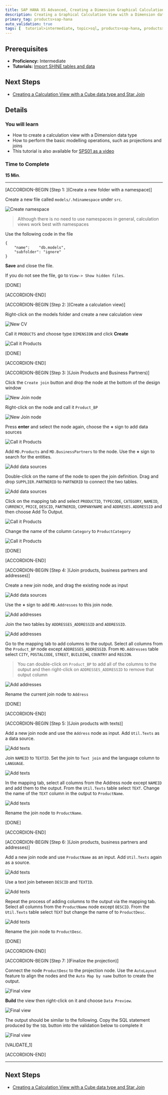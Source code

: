 ```yaml
---
title: SAP HANA XS Advanced, Creating a Dimension Graphical Calculation View
description: Creating a Graphical Calculation View with a Dimension data type
primary_tag: products>sap-hana
auto_validation: true
tags: [  tutorial>intermediate, topic>sql, products>sap-hana, products>sap-hana\,-express-edition   ]
---
```

## Prerequisites  
- **Proficiency:** Intermediate
- **Tutorials:** [Import SHINE tables and data](https://www.sap.com/developer/tutorials/xsa-import-shine-data.html)

## Next Steps
- [Creating a Calculation View with a Cube data type and Star Join](https://www.sap.com/developer/tutorials/xsa-graphical-cube-view.html)

## Details
### You will learn  
- How to create a calculation view with a Dimension data type
- How to perform the basic modelling operations, such as projections and joins
- This tutorial is also available for [SPS01 as a video](https://youtube.com/watch?v=c520hUfd88E)

### Time to Complete
**15 Min**.

---

[ACCORDION-BEGIN [Step 1: ](Create a new folder with a namespace)]

Create a new file called `models/.hdinamespace` under `src`.

![Create namespace](hdi.png)

> Although there is no need to use namespaces in general, calculation views work best with namespaces

Use the following code in the file

```text
{
    "name":    "db.models",
    "subfolder": "ignore"
}

```

**Save** and close the file.

If you do not see the file, go to `View-> Show hidden files`.

[DONE]

[ACCORDION-END]

[ACCORDION-BEGIN [Step 2: ](Create a calculation view)]

Right-click on the models folder and create a new calculation view

![New CV](1.png)

Call it `PRODUCTS` and choose type `DIMENSION` and click **Create**

![Call it Products](2.png)

[DONE]

[ACCORDION-END]

[ACCORDION-BEGIN [Step 3: ](Join Products and Business Partners)]

Click the `Create join` button and drop the node at the bottom of the design window

![New Join node](join1.gif)

Right-click on the node and call it `Product_BP`

![New Join node](rename.png)

Press **enter** and select the node again, choose the **+** sign to add data sources

![Call it Products](4.png)

Add `MD.Products` and `MD.BusinessPartners` to the node. Use the **+** sign to search for the entities.

![Add data sources](a1.gif)

Double-click on the name of the node to open the join definition. Drag and drop `SUPPLIER.PARTNERID` to `PARTNERID` to connect the two tables.

![Add data sources](a2.gif)

Click on the mapping tab and select `PRODUCTID`, `TYPECODE`, `CATEGORY`, `NAMEID`, `CURRENCY`, `PRICE`,  `DESCID`, `PARTNERID`, `COMPANYNAME` and `ADDRESES.ADDRESSID` and then choose Add To Output.

![Call it Products](6.png)

Change the name of the column `Category` to `ProductCategory`

![Call it Products](7.png)

[DONE]

[ACCORDION-END]

[ACCORDION-BEGIN [Step 4: ](Join products, business partners and addresses)]

Create a new join node, and drag the existing node as input

![Add data sources](a3.gif)

Use the **+** sign to add `MD.Addresses` to this join node.

![Add addresses](8.png)

Join the two tables by `ADDRESSES_ADDRESSID` and `ADDRESSID`.

![Add addresses](9.png)

Go to the mapping tab to add columns to the output. Select all columns from the `Product_BP` node except `ADDRESSES_ADDRESSID`. From `MD.Addresses` table select  `CITY`, `POSTALCODE`, `STREET`, `BUILDING`, `COUNTRY` and `REGION`.

> You can double-click on `Product_BP` to add all of the columns to the output and then right-click on `ADDRESSES_ADDRESSID` to remove that output column

![Add addresses](10.png)

Rename the current join node to `Address`

[DONE]

[ACCORDION-END]


[ACCORDION-BEGIN [Step 5: ](Join products with texts)]

Add a new join node and use the `Address` node as input. Add `Util.Texts` as a data source.

![Add texts](11.png)

Join `NAMEID` to `TEXTID`. Set the join to `Text join`  and the language column to `LANGUAGE`.

![Add texts](12.png)

In the mapping tab, select all columns from the Address node except `NAMEID` and add them to the output. From the `Util.Texts` table select `TEXT`.
Change the name of the `TEXT` column in the output to `ProductName`.

![Add texts](13.png)

Rename the join node to `ProductName`.

[DONE]

[ACCORDION-END]


[ACCORDION-BEGIN [Step 6: ](Join products, business partners and addresses)]

Add a new join node and use `ProductName` as an input. Add `Util.Texts` again as a source.

![Add texts](11.png)

Use a text join between `DESCID` and `TEXTID`.

![Add texts](14.png)

Repeat the process of adding columns to the output via the mapping tab. Select all columns from the `ProductName` node except `DESCID`. From the `Util.Texts` table select `TEXT` but change the name of  to `ProductDesc`.

![Add texts](15.png)

Rename the join node to `ProductDesc`.

[DONE]

[ACCORDION-END]

[ACCORDION-BEGIN [Step 7: ](Finalize the projection)]

Connect the node `ProductDesc` to the projection node. Use the `AutoLayout` feature to align the nodes and the `Auto Map by name` button to create the output.

![Final view](final.png)

**Build** the view then right-click on it and choose `Data Preview`.

![Final view](17.png)

The output should be similar to the following. Copy the SQL statement produced by the `SQL` button into the validation below to complete it

![Final view](sql.png)

[VALIDATE_1]

[ACCORDION-END]


---

## Next Steps
- [Creating a Calculation View with a Cube data type and Star Join](https://www.sap.com/developer/tutorials/xsa-graphical-cube-view.html)
